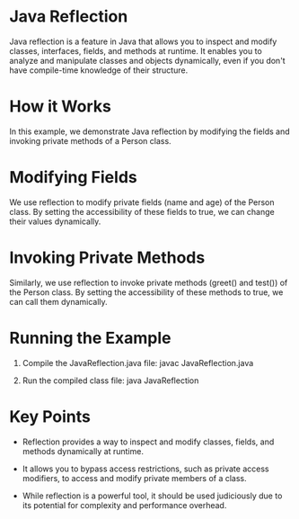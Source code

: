 <h1>Java Reflection</h1>
Java reflection is a feature in Java that allows you to inspect and modify classes, interfaces, fields, and methods at runtime. It enables you to analyze and manipulate classes and objects dynamically, even if you don't have compile-time knowledge of their structure.

<h1>How it Works</h1>
In this example, we demonstrate Java reflection by modifying the fields and invoking private methods of a Person class.

<h1>Modifying Fields</h1>
We use reflection to modify private fields (name and age) of the Person class. By setting the accessibility of these fields to true, we can change their values dynamically.

<h1>Invoking Private Methods</h1>
Similarly, we use reflection to invoke private methods (greet() and test()) of the Person class. By setting the accessibility of these methods to true, we can call them dynamically.

<h1>Running the Example</h1>

1. Compile the JavaReflection.java file: javac JavaReflection.java

2. Run the compiled class file: java JavaReflection
<h1>Key Points</h1>

- Reflection provides a way to inspect and modify classes, fields, and methods dynamically at runtime.

- It allows you to bypass access restrictions, such as private access modifiers, to access and modify private members of a class.

- While reflection is a powerful tool, it should be used judiciously due to its potential for complexity and performance overhead.
